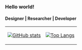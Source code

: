 ### Hello world!
#### Designer | Researcher | Developer

<table>
<tr>
<td>
  
[![GitHub stats](https://github-readme-stats.vercel.app/api?username=ozanyetkin&bg_color=00000000&hide=issues&count_private=true&show_icons=true)](https://github.com/ozanyetkin/github-readme-stats)
  
</td>
<td>

[![Top Langs](https://github-readme-stats.vercel.app/api/top-langs/?username=ozanyetkin&layout=compact&bg_color=00000000&hide=jupyter,dart&langs_count=4)](https://github.com/ozanyetkin/github-readme-stats)

</td>
</tr>
</table>

<!--
**ozanyetkin/ozanyetkin** is a ✨ _special_ ✨ repository because its `README.md` (this file) appears on your GitHub profile.

Here are some ideas to get you started:

- 🔭 I’m currently working on ...
- 🌱 I’m currently learning ...
- 👯 I’m looking to collaborate on ...
- 🤔 I’m looking for help with ...
- 💬 Ask me about ...
- 📫 How to reach me: ...
- 😄 Pronouns: ...
- ⚡ Fun fact: ...
-->
